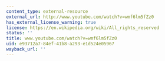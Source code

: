 ```yaml
---
content_type: external-resource
external_url: http://www.youtube.com/watch?v=wmf6lm5fZz0
has_external_license_warning: true
license: https://en.wikipedia.org/wiki/All_rights_reserved
status: ''
title: www.youtube.com/watch?v=wmf6lm5fZz0
uid: e93712a7-84ef-41b8-a293-e1d524e05967
wayback_url: ''
---
```

